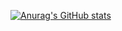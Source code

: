 
[![Anurag's GitHub stats](https://github-readme-stats.vercel.app/apiLinconlG=anuraghazra)](https://github.com/anuraghazra/github-readme-stats)
